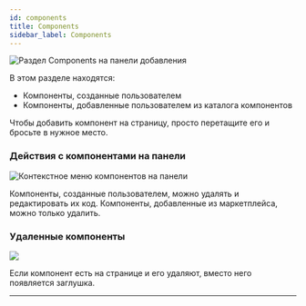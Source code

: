 ```yaml
---
id: components
title: Components
sidebar_label: Components
---
```


![Раздел Components на панели добавления](https://test-upl.quarkly.io/607d3473b99fb9001fcbcc16/images/docs-new-workarea-components-panel.png?v=2021-05-16T12:47:08.732Z)

В этом разделе находятся:

-   Компоненты, созданные пользователем
-   Компоненты, добавленные пользователем из каталога компонентов

Чтобы добавить компонент на страницу, просто перетащите его и бросьте в нужное место.

### Действия с компонентами на панели

![Контекстное меню компонентов на панели](https://test-upl.quarkly.io/607d3473b99fb9001fcbcc16/images/docs-new-workarea-components-actions.png?v=2021-05-16T13:05:03.439Z)

Компоненты, созданные пользователем, можно удалять и редактировать их код. Компоненты, добавленные из маркетплейса, можно только удалить.

### Удаленные компоненты

![](https://test-upl.quarkly.io/607d3473b99fb9001fcbcc16/images/docs-new-workarea-components-doesnot-exist.png?v=2021-05-16T12:45:45.324Z)

Если компонент есть на странице и его удаляют, вместо него появляется заглушка.

---
